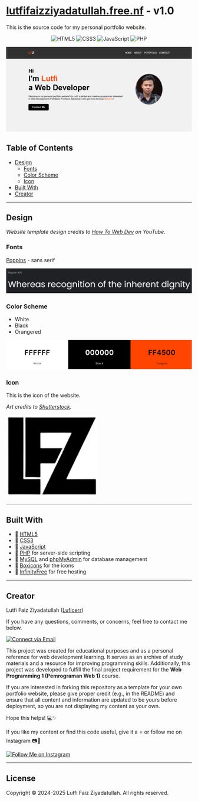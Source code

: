 # [lutfifaizziyadatullah.free.nf](https://lutfifaizziyadatullah.free.nf/) - v1.0

This is the source code for my personal portfolio website.

<p align="center">
    <img alt="HTML5" src="https://img.shields.io/badge/-HTML5-E44D26?style=flat&logo=html5&logoColor=white"/>
    <img alt="CSS3" src="https://img.shields.io/badge/-CSS3-2965f1?style=flat&logo=css3&logoColor=white"/>
    <img alt="JavaScript" src="https://img.shields.io/badge/-JavaScript-F0DB4F?style=flat&logo=javascript&logoColor=white"/>
    <img alt="PHP" src="https://img.shields.io/badge/-PHP-777BB4?style=flat&logo=php&logoColor=white"/>

</p>

<p align="center">
  <a href="https://lutfifaizziyadatullah.free.nf/"><img src="./img/preview2.png" width="700px" alt="landing page"></a>
</p>

## Table of Contents

- [Design](#design)
  - [Fonts](#fonts)
  - [Color Scheme](#color-scheme)
  - [Icon](#icon)
- [Built With](#built-with)
- [Creator](#creator)

---

## Design

_Website template design credits to [How To Web Dev](https://youtu.be/Dtb3DdSvYRY?si=W3i17X1tVeeMKs98) on YouTube._

### Fonts

[Poppins](https://fonts.google.com/specimen/Poppins) - sans serif

<img alt="Font Example Screenshot" src="./img/poppins.png">


### Color Scheme

- White
- Black
- Orangered

<a href="https://coolors.co/ffffff-000000-ff4500"><img alt="Color Palette Screenshot" src="./img/palette.png"></a>

### Icon

This is the icon of the website.

_Art credits to [Shutterstock](https://www.shutterstock.com/image-vector/lfz-initial-letter-monogram-logo-design-2308358511)._

<img alt="Icon" src="./img/logo3.png" width="250px">

---
## Built With

- 💙 [HTML5](https://www.w3schools.com/html/)
- 💜 [CSS3](https://www.w3schools.com/css/)
- 💙 [JavaScript](https://www.w3schools.com/js/DEFAULT.asp)
- 💜 [PHP](https://www.w3schools.com/php) for server-side scripting
- 💙 [MySQL](https://www.w3schools.com/mysql) and [phpMyAdmin](https://www.phpmyadmin.net/) for database management
- 💜 [Boxicons](https://boxicons.com/) for the icons
- 💙 [InfinityFree](https://www.infinityfree.net/) for free hosting

---

## Creator

Lutfi Faiz Ziyadatullah ([Luficerr](https://github.com/Luficerr))

If you have any questions, comments, or concerns, feel free to contact me below.

<p align="left">
  <a href="mailto:lutfifaizziyadatullah@gmail.com"> 
    <img alt="Connect via Email" src="https://img.shields.io/badge/Gmail-c14438?style=flat&logo=Gmail&logoColor=white" />
  </a>
</p>

This project was created for educational purposes and as a personal reference for web development learning. It serves as an archive of study materials and a resource for improving programming skills. Additionally, this project was developed to fulfill the final project requirement for the **Web Programming 1 (Pemrograman Web 1)** course.  

If you are interested in forking this repository as a template for your own portfolio website, please give proper credit (e.g., in the README) and ensure that all content and information are updated to be yours before deployment, so you are not displaying my content as your own.  

Hope this helps! 💻✨

If you like my content or find this code useful, give it a ⭐ or follow me on Instagram 📷💙  

<a href="https://www.instagram.com/lutfifaizziyadatullah" target="_blank">
    <img src="https://upload.wikimedia.org/wikipedia/commons/a/a5/Instagram_icon.png" alt="Follow Me on Instagram" style="height: 50px; width: 50px;">
</a>

---

## License

Copyright &copy; 2024-2025 Lutfi Faiz Ziyadatullah. All rights reserved.

